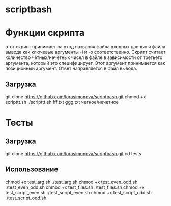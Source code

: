 # scriptbash
# Функции скрипта
этот скрипт принимает на вход названия файла входных данных и файла вывода как ключевые аргументы -i и -o соответственно. Скрипт считает количество чётных/нечётных чисел в файле в зависимости от третьего аргумента, который это специфицирует. Этот аргумент принимается  как позиционный аргумент. Ответ направляется в файл вывода.
## Загрузка
git clone https://github.com/lorasimonova/scriptbash.git
  chmod +x scripttt.sh
  ./scripttt.sh fff.txt ggg.txt четное/нечетное


# Тесты
## Загрузка
  git clone https://github.com/lorasimonova/scriptbash.git
  cd tests

## Использование 

  chmod +x test_arg.sh
  ./test_arg.sh
  chmod +x test_even_odd.sh
  ./test_even_odd.sh
  chmod +x test_files.sh
  ./test_files.sh
  chmod +x test_script_even.sh
  ./test_script_even.sh
  chmod +x test_script_odd.sh
  ./test_script_odd.sh

